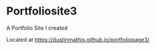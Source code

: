 # Portfoliosite3
A Portfolio Site I created 

Located at https://dustinmathis.github.io/portfoliopage3/
